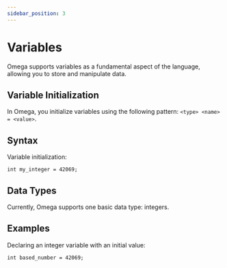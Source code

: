 ```yaml
---
sidebar_position: 3
---
```


# Variables

Omega supports variables as a fundamental aspect of the language, allowing you to store and manipulate data.

## Variable Initialization

In Omega, you initialize variables using the following pattern: `<type> <name> = <value>`.

## Syntax

Variable initialization:

```omega
int my_integer = 42069;
```

## Data Types

Currently, Omega supports one basic data type: integers.

## Examples

Declaring an integer variable with an initial value:

```omega
int based_number = 42069;
```

